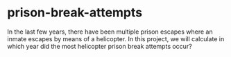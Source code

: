# prison-break-attempts
In the last few years, there have been multiple prison escapes where an inmate escapes by means of a helicopter. In this project, we will calculate in which year did the most helicopter prison break attempts occur?
